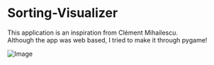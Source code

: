 # Sorting-Visualizer
This application is an inspiration from Clément Mihailescu.<br>
Although the app was web based, I tried to make it through pygame! <br>

![Image](https://user-images.githubusercontent.com/56879159/134696286-75709727-90e3-4f7b-b963-50efc8deb801.PNG)
